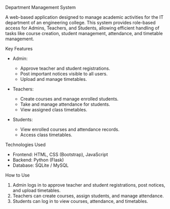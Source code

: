 Department Management System

A web-based application designed to manage academic activities for the IT department of an engineering college. This system provides role-based access for Admins, Teachers, and Students, allowing efficient handling of tasks like course creation, student management, attendance, and timetable management.

 Key Features
- Admin:
  - Approve teacher and student registrations.
  - Post important notices visible to all users.
  - Upload and manage timetables.
  
- Teachers:
  - Create courses and manage enrolled students.
  - Take and manage attendance for students.
  - View assigned class timetables.
  
- Students:
  - View enrolled courses and attendance records.
  - Access class timetables.

 Technologies Used
- Frontend: HTML, CSS (Bootstrap), JavaScript
- Backend: Python (Flask)
- Database: SQLite / MySQL

How to Use
1. Admin logs in to approve teacher and student registrations, post notices, and upload timetables.
2. Teachers can create courses, assign students, and manage attendance.
3. Students can log in to view courses, attendance, and timetables.

